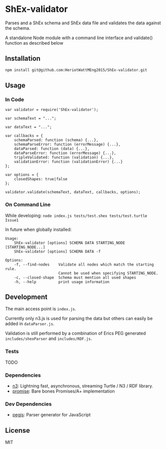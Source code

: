 # ShEx-validator 

Parses and a ShEx schema and ShEx data file and validates the data against the schema.

A standalone Node module with a command line interface and validate() function as described below

## Installation

```sh
npm install git@github.com:HeriotWattMEng2015/ShEx-validator.git
```

## Usage
### In Code
    var validator = require('ShEx-validator');

    var schemaText = "...";

    var dataText = "...";

    var callbacks = {
        schemaParsed: function (schema) {...},
        schemaParseError: function (errorMessage) {...},
        dataParsed: function (data) {...},
        dataParseError: function (errorMessage) {...},
        tripleValidated: function (validation) {...},
        validationError: function (validationError) {...}
    };

    var options = {
        closedShapes: true|false
    };

    validator.validate(schemaText, dataText, callbacks, options);


### On Command Line

While developing: `node index.js tests/test.shex tests/test.turtle Issue1`

In future when globally installed:

<!--- BEGIN USAGE -->
    Usage:
        ShEx-validator [options] SCHEMA DATA STARTING_NODE [STARTING_NODE...]
        ShEx-validator [options] SCHEMA DATA -f

    Options:
        -f, --find-nodes    Validate all nodes which match the starting rule.
                            Cannot be used when specifying STARTING_NODE.
        -c, --closed-shape  Schema must mention all used shapes
        -h, --help          print usage information
<!--- END USAGE -->

## Development

The main access point is `index.js`.

Currently only n3.js is used for parsing the data but others can easily be added in `dataParser.js`.

Validation is still performed by a combination of Erics PEG generated `includes/shexParser` and `includes/RDF.js`.

### Tests
TODO

### Dependencies

- [n3](https://github.com/RubenVerborgh/N3.js): Lightning fast, asynchronous, streaming Turtle / N3 / RDF library.
- [promise](https://github.com/then/promise): Bare bones Promises/A+ implementation

### Dev Dependencies

- [pegjs](https://github.com/dmajda/pegjs): Parser generator for JavaScript

## License

MIT
